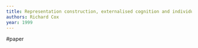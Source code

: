 ```yaml
---
title: Representation construction, externalised cognition and individual differences
authors: Richard Cox
year: 1999
---
```

#paper


